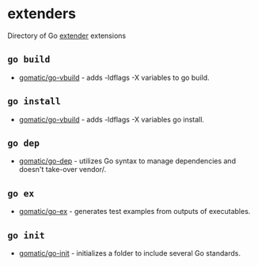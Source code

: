 # extenders

Directory of Go [extender](//github.com/gomatic/extender) extensions

## `go build`

- [gomatic/go-vbuild](//github.com/gomatic/go-vbuild) - adds -ldflags -X variables to go build.


## `go install`

- [gomatic/go-vbuild](//github.com/gomatic/go-vbuild) - adds -ldflags -X variables go install.

## `go dep`

- [gomatic/go-dep](//github.com/gomatic/go-dep) - utilizes Go syntax to manage dependencies and doesn't take-over vendor/.

## `go ex`

- [gomatic/go-ex](//github.com/gomatic/go-ex) - generates test examples from outputs of executables.

## `go init`

- [gomatic/go-init](//github.com/gomatic/go-init) - initializes a folder to include several Go standards.
